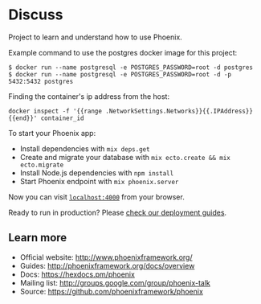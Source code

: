 # Discuss

Project to learn and understand how to use Phoenix.

Example command to use the postgres docker image for this project:

```
$ docker run --name postgresql -e POSTGRES_PASSWORD=root -d postgres
$ docker run --name postgresql -e POSTGRES_PASSWORD=root -d -p 5432:5432 postgres
```

Finding the container's ip address from the host:

```
docker inspect -f '{{range .NetworkSettings.Networks}}{{.IPAddress}}{{end}}' container_id
```

To start your Phoenix app:

  * Install dependencies with `mix deps.get`
  * Create and migrate your database with `mix ecto.create && mix ecto.migrate`
  * Install Node.js dependencies with `npm install`
  * Start Phoenix endpoint with `mix phoenix.server`

Now you can visit [`localhost:4000`](http://localhost:4000) from your browser.

Ready to run in production? Please [check our deployment guides](http://www.phoenixframework.org/docs/deployment).

## Learn more

  * Official website: http://www.phoenixframework.org/
  * Guides: http://phoenixframework.org/docs/overview
  * Docs: https://hexdocs.pm/phoenix
  * Mailing list: http://groups.google.com/group/phoenix-talk
  * Source: https://github.com/phoenixframework/phoenix
